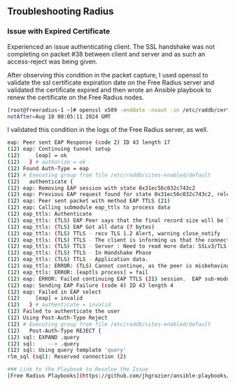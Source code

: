 ## Troubleshooting Radius

### Issue with Expired Certificate

Experienced an issue authenticating client. The SSL handshake was not completing on packet #38 between client and server and as such an access-reject was being given.

After observing this condition in the packet capture, I used openssl to validate the ssl certificate expiration date on the Free Radius server and validated the certificate expired and then wrote an Ansible playbook to renew the certificate on the Free Radius nodes.

```bash
[root@freeradius-1 ~]# openssl x509 -enddate -noout -in /etc/raddb/certs/radius.domain.org.crt
notAfter=Aug 10 00:05:11 2024 GMT
```

I validated this condition in the logs of the Free Radius server, as well.

```bash
eap: Peer sent EAP Response (code 2) ID 43 length 17
(12) eap: Continuing tunnel setup
(12)     [eap] = ok
(12)   } # authorize = ok
(12) Found Auth-Type = eap
(12) # Executing group from file /etc/raddb/sites-enabled/default
(12)   authenticate {
(12) eap: Removing EAP session with state 0x31ec56c032c743c2
(12) eap: Previous EAP request found for state 0x31ec56c032c743c2, released from the list
(12) eap: Peer sent packet with method EAP TTLS (21)
(12) eap: Calling submodule eap_ttls to process data
(12) eap_ttls: Authenticate
(12) eap_ttls: (TLS) EAP Peer says that the final record size will be 7 bytes
(12) eap_ttls: (TLS) EAP Got all data (7 bytes)
(12) eap_ttls: (TLS) TTLS - recv TLS 1.2 Alert, warning close_notify
(12) eap_ttls: (TLS) TTLS - The client is informing us that the connection has been closed, and no further TLS exchanges will take place.
(12) eap_ttls: (TLS) TTLS - Server : Need to read more data: SSLv3/TLS write server done
(12) eap_ttls: (TLS) TTLS - In Handshake Phase
(12) eap_ttls: (TLS) TTLS - Application data.
(12) eap_ttls: ERROR: (TLS) Cannot continue, as the peer is misbehaving.
(12) eap_ttls: ERROR: [eaptls process] = fail
(12) eap: ERROR: Failed continuing EAP TTLS (21) session.  EAP sub-module failed
(12) eap: Sending EAP Failure (code 4) ID 43 length 4
(12) eap: Failed in EAP select
(12)     [eap] = invalid
(12)   } # authenticate = invalid
(12) Failed to authenticate the user
(12) Using Post-Auth-Type Reject
(12) # Executing group from file /etc/raddb/sites-enabled/default
(12)   Post-Auth-Type REJECT {
(12) sql: EXPAND .query
(12) sql:    --> .query
(12) sql: Using query template 'query'
rlm_sql (sql): Reserved connection (2)

### Link to the Playbook to Resolve the Issue
[Free Radius Playbooks](https://github.com/jhgrazier/ansible-playbooks/tree/main/freeradius/README.md)
